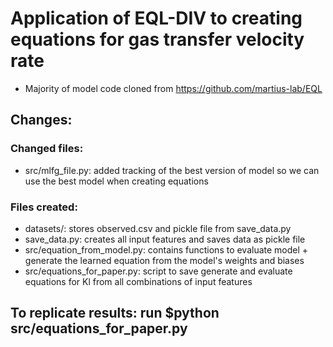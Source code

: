 # Application of EQL-DIV to creating equations for gas transfer velocity rate

- Majority of model code cloned from https://github.com/martius-lab/EQL

## Changes:

### Changed files:
- src/mlfg_file.py: added tracking of the best version of model so we can use the best model when creating equations

### Files created:
- datasets/: stores observed.csv and pickle file from save_data.py
- save_data.py: creates all input features and saves data as pickle file
- src/equation_from_model.py: contains functions to evaluate model + generate the learned equation from the model's weights and biases
- src/equations_for_paper.py: script to save generate and evaluate equations for Kl from all combinations of input features

## To replicate results: run $python src/equations_for_paper.py 
